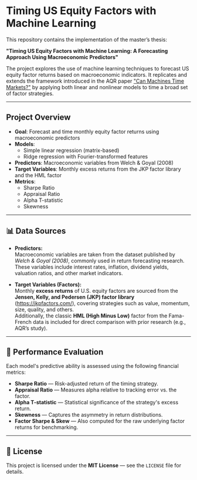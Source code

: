 # Timing US Equity Factors with Machine Learning

This repository contains the implementation of the master’s thesis:

**"Timing US Equity Factors with Machine Learning: A Forecasting Approach Using Macroeconomic Predictors"**

The project explores the use of machine learning techniques to forecast US equity factor returns based on macroeconomic indicators. It replicates and extends the framework introduced in the AQR paper ["Can Machines Time Markets?"](https://www.aqr.com/Insights/Research/Journal-Article/Can-Machines-Time-Markets) by applying both linear and nonlinear models to time a broad set of factor strategies.

---

## Project Overview

- **Goal**: Forecast and time monthly equity factor returns using macroeconomic predictors
- **Models**:
  - Simple linear regression (matrix-based)
  - Ridge regression with Fourier-transformed features
- **Predictors**: Macroeconomic variables from Welch & Goyal (2008)
- **Target Variables**: Monthly excess returns from the JKP factor library and the HML factor
- **Metrics**:
  - Sharpe Ratio
  - Appraisal Ratio
  - Alpha T-statistic
  - Skewness

---

## 📊 Data Sources

- **Predictors:**  
  Macroeconomic variables are taken from the dataset published by *Welch & Goyal (2008)*, commonly used in return forecasting research. These variables include interest rates, inflation, dividend yields, valuation ratios, and other market indicators.

- **Target Variables (Factors):**  
  Monthly **excess returns** of U.S. equity factors are sourced from the **Jensen, Kelly, and Pedersen (JKP) factor library** (https://jkpfactors.com/), covering strategies such as value, momentum, size, quality, and others.  
  Additionally, the classic **HML (High Minus Low)** factor from the Fama-French data is included for direct comparison with prior research (e.g., AQR’s study).

---

## 🧪 Performance Evaluation

Each model's predictive ability is assessed using the following financial metrics:

- **Sharpe Ratio** — Risk-adjusted return of the timing strategy.
- **Appraisal Ratio** — Measures alpha relative to tracking error vs. the factor.
- **Alpha T-statistic** — Statistical significance of the strategy's excess return.
- **Skewness** — Captures the asymmetry in return distributions.
- **Factor Sharpe & Skew** — Also computed for the raw underlying factor returns for benchmarking.

---

## 📄 License

This project is licensed under the **MIT License** — see the `LICENSE` file for details.



